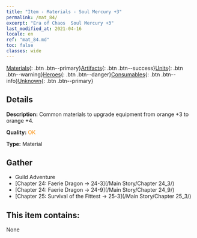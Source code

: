 ```yaml
---
title: "Item - Materials - Soul Mercury +3"
permalink: /mat_84/
excerpt: "Era of Chaos  Soul Mercury +3"
last_modified_at: 2021-04-16
locale: en
ref: "mat_84.md"
toc: false
classes: wide
---
```

 [Materials](/Items/){: .btn .btn--primary}[Artifacts](/Items/Artifacts/){: .btn .btn--success}[Units](/Items/Units/){: .btn .btn--warning}[Heroes](/Items/Heroes/){: .btn .btn--danger}[Consumables](/Items/Consumables/){: .btn .btn--info}[Unknown](/Items/Unknown/){: .btn .btn--primary}

## Details
 **Description:** Common materials to upgrade equipment from orange +3 to orange +4.

 **Quality:** <span style="color: #FF8C00">OK</span>

 **Type:** Material

## Gather

*    Guild Adventure 
*    [Chapter 24: Faerie Dragon -> 24-3](/Main Story/Chapter 24_3/) 
*    [Chapter 24: Faerie Dragon -> 24-9](/Main Story/Chapter 24_9/) 
*    [Chapter 25: Survival of the Fittest -> 25-3](/Main Story/Chapter 25_3/) 

## This item contains:

  None

